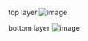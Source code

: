 top layer
![image](https://github.com/nghiahuynhtv01042002/Module_drv8833_with_stm32f411/assets/141972718/04b04c33-c89d-4bcd-9686-503dff8085ee)

bottom layer 
![image](https://github.com/nghiahuynhtv01042002/Module_drv8833_with_stm32f411/assets/141972718/0e190925-a2d7-4b83-a286-200229ebbec4)

